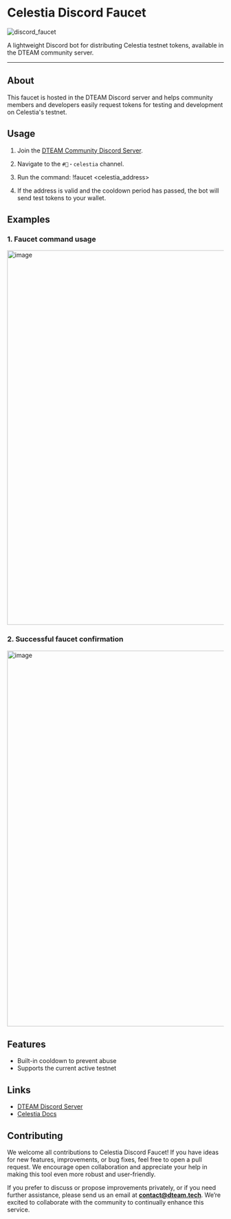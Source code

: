 # Celestia Discord Faucet

![discord_faucet](https://github.com/user-attachments/assets/54e64be2-c5e0-4a14-880f-143b8797128d)

A lightweight Discord bot for distributing Celestia testnet tokens, available in the DTEAM community server.

---

## About

This faucet is hosted in the DTEAM Discord server and helps community members and developers easily request tokens for testing and development on Celestia's testnet.

## Usage

1. Join the [DTEAM Community Discord Server](https://discord.gg/BCeXe63Mm8).

2. Navigate to the `#🚰・celestia` channel.

3. Run the command: !faucet <celestia_address>

4. If the address is valid and the cooldown period has passed, the bot will send test tokens to your wallet.

## Examples

### 1. Faucet command usage
<img width="868" alt="image" src="https://github.com/user-attachments/assets/eaa10481-ddd7-40b1-ac81-f90f3c91cfea" />

### 2. Successful faucet confirmation
<img width="871" alt="image" src="https://github.com/user-attachments/assets/26e5abfe-fded-4e81-93c3-e110019fde3f" />

## Features

- Built-in cooldown to prevent abuse
- Supports the current active testnet

## Links

- [DTEAM Discord Server](https://discord.gg/BCeXe63Mm8)
- [Celestia Docs](https://docs.celestia.org/)

## Contributing

We welcome all contributions to Celestia Discord Faucet! If you have ideas for new features, improvements, or bug fixes, feel free to open a pull request. We encourage open collaboration and appreciate your help in making this tool even more robust and user-friendly.

If you prefer to discuss or propose improvements privately, or if you need further assistance, please send us an email at **contact@dteam.tech**. We’re excited to collaborate with the community to continually enhance this service.
